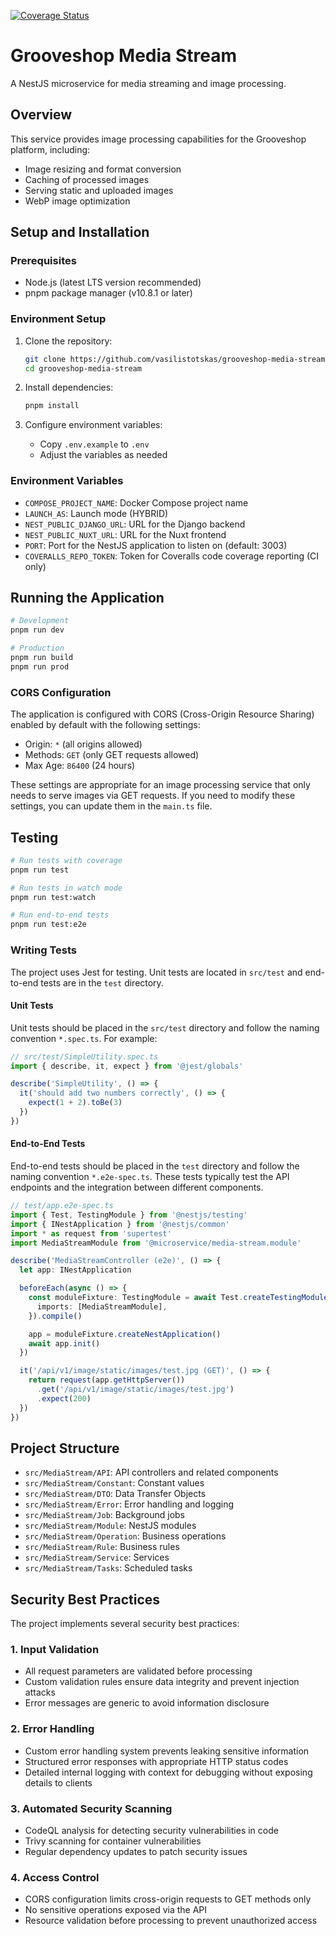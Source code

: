 [![Coverage Status](https://coveralls.io/repos/github/vasilistotskas/grooveshop-media-stream/badge.svg?branch=main)](https://coveralls.io/github/vasilistotskas/grooveshop-media-stream?branch=main)

# Grooveshop Media Stream

A NestJS microservice for media streaming and image processing.

## Overview

This service provides image processing capabilities for the Grooveshop platform, including:
- Image resizing and format conversion
- Caching of processed images
- Serving static and uploaded images
- WebP image optimization

## Setup and Installation

### Prerequisites
- Node.js (latest LTS version recommended)
- pnpm package manager (v10.8.1 or later)

### Environment Setup
1. Clone the repository:
   ```bash
   git clone https://github.com/vasilistotskas/grooveshop-media-stream.git
   cd grooveshop-media-stream
   ```

2. Install dependencies:
   ```bash
   pnpm install
   ```

3. Configure environment variables:
   - Copy `.env.example` to `.env`
   - Adjust the variables as needed

### Environment Variables
- `COMPOSE_PROJECT_NAME`: Docker Compose project name
- `LAUNCH_AS`: Launch mode (HYBRID)
- `NEST_PUBLIC_DJANGO_URL`: URL for the Django backend
- `NEST_PUBLIC_NUXT_URL`: URL for the Nuxt frontend
- `PORT`: Port for the NestJS application to listen on (default: 3003)
- `COVERALLS_REPO_TOKEN`: Token for Coveralls code coverage reporting (CI only)

## Running the Application

```bash
# Development
pnpm run dev

# Production
pnpm run build
pnpm run prod
```

### CORS Configuration

The application is configured with CORS (Cross-Origin Resource Sharing) enabled by default with the following settings:

- Origin: `*` (all origins allowed)
- Methods: `GET` (only GET requests allowed)
- Max Age: `86400` (24 hours)

These settings are appropriate for an image processing service that only needs to serve images via GET requests. If you need to modify these settings, you can update them in the `main.ts` file.

## Testing

```bash
# Run tests with coverage
pnpm run test

# Run tests in watch mode
pnpm run test:watch

# Run end-to-end tests
pnpm run test:e2e
```

### Writing Tests

The project uses Jest for testing. Unit tests are located in `src/test` and end-to-end tests are in the `test` directory.

#### Unit Tests

Unit tests should be placed in the `src/test` directory and follow the naming convention `*.spec.ts`. For example:

```typescript
// src/test/SimpleUtility.spec.ts
import { describe, it, expect } from '@jest/globals'

describe('SimpleUtility', () => {
  it('should add two numbers correctly', () => {
    expect(1 + 2).toBe(3)
  })
})
```

#### End-to-End Tests

End-to-end tests should be placed in the `test` directory and follow the naming convention `*.e2e-spec.ts`. These tests typically test the API endpoints and the integration between different components.

```typescript
// test/app.e2e-spec.ts
import { Test, TestingModule } from '@nestjs/testing'
import { INestApplication } from '@nestjs/common'
import * as request from 'supertest'
import MediaStreamModule from '@microservice/media-stream.module'

describe('MediaStreamController (e2e)', () => {
  let app: INestApplication

  beforeEach(async () => {
    const moduleFixture: TestingModule = await Test.createTestingModule({
      imports: [MediaStreamModule],
    }).compile()

    app = moduleFixture.createNestApplication()
    await app.init()
  })

  it('/api/v1/image/static/images/test.jpg (GET)', () => {
    return request(app.getHttpServer())
      .get('/api/v1/image/static/images/test.jpg')
      .expect(200)
  })
})
```

## Project Structure

- `src/MediaStream/API`: API controllers and related components
- `src/MediaStream/Constant`: Constant values
- `src/MediaStream/DTO`: Data Transfer Objects
- `src/MediaStream/Error`: Error handling and logging
- `src/MediaStream/Job`: Background jobs
- `src/MediaStream/Module`: NestJS modules
- `src/MediaStream/Operation`: Business operations
- `src/MediaStream/Rule`: Business rules
- `src/MediaStream/Service`: Services
- `src/MediaStream/Tasks`: Scheduled tasks

## Security Best Practices

The project implements several security best practices:

### 1. Input Validation

- All request parameters are validated before processing
- Custom validation rules ensure data integrity and prevent injection attacks
- Error messages are generic to avoid information disclosure

### 2. Error Handling

- Custom error handling system prevents leaking sensitive information
- Structured error responses with appropriate HTTP status codes
- Detailed internal logging with context for debugging without exposing details to clients

### 3. Automated Security Scanning

- CodeQL analysis for detecting security vulnerabilities in code
- Trivy scanning for container vulnerabilities
- Regular dependency updates to patch security issues

### 4. Access Control

- CORS configuration limits cross-origin requests to GET methods only
- No sensitive operations exposed via the API
- Resource validation before processing to prevent unauthorized access
